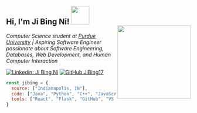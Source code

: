 <h2>Hi, I'm Ji Bing Ni! <img src="https://media.giphy.com/media/mGcNjsfWAjY5AEZNw6/giphy.gif" width="50"></h2>
<img align="right" src="https://via.placeholder.com/200" width="200" style="position:relative; top:-20px;">
<p><em>Computer Science student at <a target="_blank" href="https://www.purdue.edu/">Purdue University</a> | Aspiring Software Engineer passionate about Software Engineering, Databases, Web Development, and Human Computer Interaction</em></p>

[![Linkedin: Ji Bing Ni](https://img.shields.io/badge/-JiBingNi-blue?style=flat-square&logo=Linkedin&logoColor=white&link=https://www.linkedin.com/in/jibing-ni/)](https://www.linkedin.com/in/jibing-ni/)
[![GitHub JiBing17](https://img.shields.io/github/followers/JiBing17?label=follow&style=social)](https://github.com/JiBing17)

```javascript
const jibing = {
  source: ["Indianapolis, IN"],
  code: ["Java", "Python", "C++", "JavaScript", "SQL"],
  tools: ["React", "Flask", "GitHub", "VS Code"],
}

